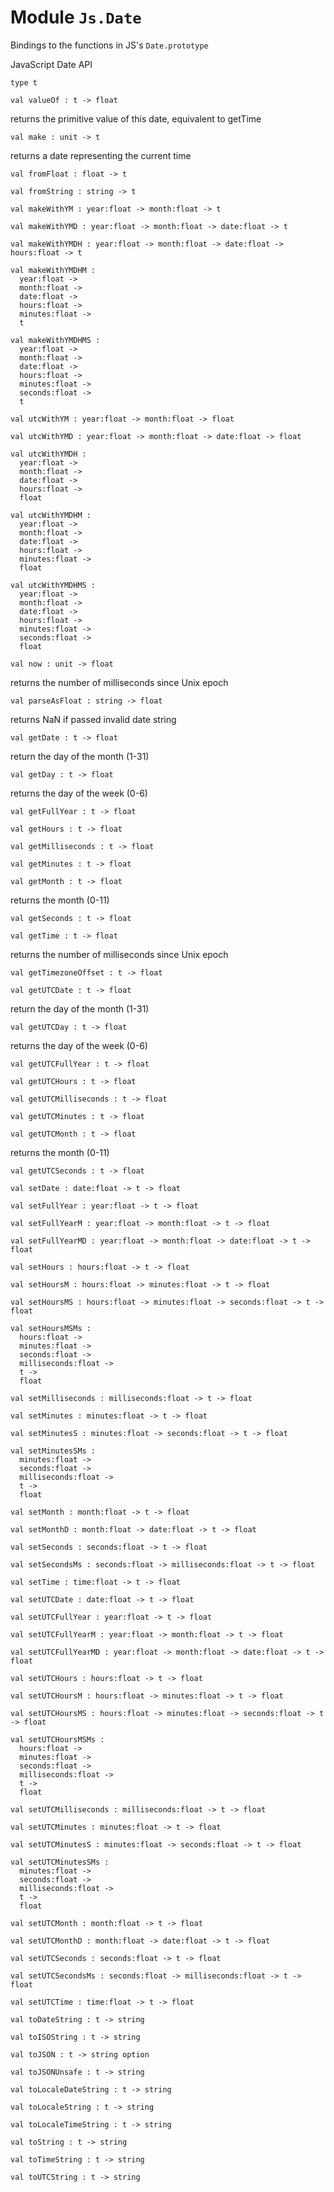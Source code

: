 
# Module `Js.Date`

Bindings to the functions in JS's `Date.prototype`

JavaScript Date API

```
type t
```
```
val valueOf : t -> float
```
returns the primitive value of this date, equivalent to getTime

```
val make : unit -> t
```
returns a date representing the current time

```
val fromFloat : float -> t
```
```
val fromString : string -> t
```
```
val makeWithYM : year:float -> month:float -> t
```
```
val makeWithYMD : year:float -> month:float -> date:float -> t
```
```
val makeWithYMDH : year:float -> month:float -> date:float -> hours:float -> t
```
```
val makeWithYMDHM : 
  year:float ->
  month:float ->
  date:float ->
  hours:float ->
  minutes:float ->
  t
```
```
val makeWithYMDHMS : 
  year:float ->
  month:float ->
  date:float ->
  hours:float ->
  minutes:float ->
  seconds:float ->
  t
```
```
val utcWithYM : year:float -> month:float -> float
```
```
val utcWithYMD : year:float -> month:float -> date:float -> float
```
```
val utcWithYMDH : 
  year:float ->
  month:float ->
  date:float ->
  hours:float ->
  float
```
```
val utcWithYMDHM : 
  year:float ->
  month:float ->
  date:float ->
  hours:float ->
  minutes:float ->
  float
```
```
val utcWithYMDHMS : 
  year:float ->
  month:float ->
  date:float ->
  hours:float ->
  minutes:float ->
  seconds:float ->
  float
```
```
val now : unit -> float
```
returns the number of milliseconds since Unix epoch

```
val parseAsFloat : string -> float
```
returns NaN if passed invalid date string

```
val getDate : t -> float
```
return the day of the month (1-31)

```
val getDay : t -> float
```
returns the day of the week (0-6)

```
val getFullYear : t -> float
```
```
val getHours : t -> float
```
```
val getMilliseconds : t -> float
```
```
val getMinutes : t -> float
```
```
val getMonth : t -> float
```
returns the month (0-11)

```
val getSeconds : t -> float
```
```
val getTime : t -> float
```
returns the number of milliseconds since Unix epoch

```
val getTimezoneOffset : t -> float
```
```
val getUTCDate : t -> float
```
return the day of the month (1-31)

```
val getUTCDay : t -> float
```
returns the day of the week (0-6)

```
val getUTCFullYear : t -> float
```
```
val getUTCHours : t -> float
```
```
val getUTCMilliseconds : t -> float
```
```
val getUTCMinutes : t -> float
```
```
val getUTCMonth : t -> float
```
returns the month (0-11)

```
val getUTCSeconds : t -> float
```
```
val setDate : date:float -> t -> float
```
```
val setFullYear : year:float -> t -> float
```
```
val setFullYearM : year:float -> month:float -> t -> float
```
```
val setFullYearMD : year:float -> month:float -> date:float -> t -> float
```
```
val setHours : hours:float -> t -> float
```
```
val setHoursM : hours:float -> minutes:float -> t -> float
```
```
val setHoursMS : hours:float -> minutes:float -> seconds:float -> t -> float
```
```
val setHoursMSMs : 
  hours:float ->
  minutes:float ->
  seconds:float ->
  milliseconds:float ->
  t ->
  float
```
```
val setMilliseconds : milliseconds:float -> t -> float
```
```
val setMinutes : minutes:float -> t -> float
```
```
val setMinutesS : minutes:float -> seconds:float -> t -> float
```
```
val setMinutesSMs : 
  minutes:float ->
  seconds:float ->
  milliseconds:float ->
  t ->
  float
```
```
val setMonth : month:float -> t -> float
```
```
val setMonthD : month:float -> date:float -> t -> float
```
```
val setSeconds : seconds:float -> t -> float
```
```
val setSecondsMs : seconds:float -> milliseconds:float -> t -> float
```
```
val setTime : time:float -> t -> float
```
```
val setUTCDate : date:float -> t -> float
```
```
val setUTCFullYear : year:float -> t -> float
```
```
val setUTCFullYearM : year:float -> month:float -> t -> float
```
```
val setUTCFullYearMD : year:float -> month:float -> date:float -> t -> float
```
```
val setUTCHours : hours:float -> t -> float
```
```
val setUTCHoursM : hours:float -> minutes:float -> t -> float
```
```
val setUTCHoursMS : hours:float -> minutes:float -> seconds:float -> t -> float
```
```
val setUTCHoursMSMs : 
  hours:float ->
  minutes:float ->
  seconds:float ->
  milliseconds:float ->
  t ->
  float
```
```
val setUTCMilliseconds : milliseconds:float -> t -> float
```
```
val setUTCMinutes : minutes:float -> t -> float
```
```
val setUTCMinutesS : minutes:float -> seconds:float -> t -> float
```
```
val setUTCMinutesSMs : 
  minutes:float ->
  seconds:float ->
  milliseconds:float ->
  t ->
  float
```
```
val setUTCMonth : month:float -> t -> float
```
```
val setUTCMonthD : month:float -> date:float -> t -> float
```
```
val setUTCSeconds : seconds:float -> t -> float
```
```
val setUTCSecondsMs : seconds:float -> milliseconds:float -> t -> float
```
```
val setUTCTime : time:float -> t -> float
```
```
val toDateString : t -> string
```
```
val toISOString : t -> string
```
```
val toJSON : t -> string option
```
```
val toJSONUnsafe : t -> string
```
```
val toLocaleDateString : t -> string
```
```
val toLocaleString : t -> string
```
```
val toLocaleTimeString : t -> string
```
```
val toString : t -> string
```
```
val toTimeString : t -> string
```
```
val toUTCString : t -> string
```